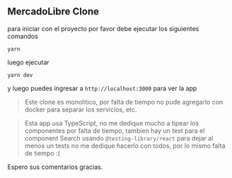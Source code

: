 ## MercadoLibre Clone

para iniciar con el proyecto por favor debe ejecutar los siguientes comandos

`yarn`

luego ejecutar 

`yarn dev`

y luego puedes ingresar a `http://localhost:3000` para ver la app

> Este clone es monolitico, por falta de tiempo no pude agregarlo con docker para separar los servicios, etc.

> Esta app usa TypeScript, no me dedique mucho a tipear los componentes por falta de tiempo, tambien hay un test para el component Search usando `@testing-library/react` para dejar al menos un tests no me dedique hacerlo con todos, por lo mismo falta de tiempo :(

Espero sus comentarios gracias.

